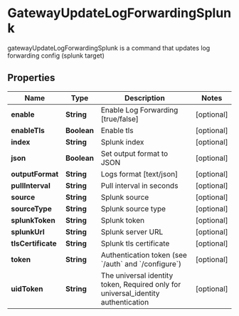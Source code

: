 

# GatewayUpdateLogForwardingSplunk

gatewayUpdateLogForwardingSplunk is a command that updates log forwarding config (splunk target)

## Properties

| Name | Type | Description | Notes |
|------------ | ------------- | ------------- | -------------|
|**enable** | **String** | Enable Log Forwarding [true/false] |  [optional] |
|**enableTls** | **Boolean** | Enable tls |  [optional] |
|**index** | **String** | Splunk index |  [optional] |
|**json** | **Boolean** | Set output format to JSON |  [optional] |
|**outputFormat** | **String** | Logs format [text/json] |  [optional] |
|**pullInterval** | **String** | Pull interval in seconds |  [optional] |
|**source** | **String** | Splunk source |  [optional] |
|**sourceType** | **String** | Splunk source type |  [optional] |
|**splunkToken** | **String** | Splunk token |  [optional] |
|**splunkUrl** | **String** | Splunk server URL |  [optional] |
|**tlsCertificate** | **String** | Splunk tls certificate |  [optional] |
|**token** | **String** | Authentication token (see &#x60;/auth&#x60; and &#x60;/configure&#x60;) |  [optional] |
|**uidToken** | **String** | The universal identity token, Required only for universal_identity authentication |  [optional] |




